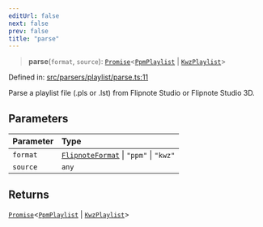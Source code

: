 ```yaml
---
editUrl: false
next: false
prev: false
title: "parse"
---
```


> **parse**(`format`, `source`): [`Promise`](https://developer.mozilla.org/docs/Web/JavaScript/Reference/Global_Objects/Promise)\<[`PpmPlaylist`](/api/namespaces/playlist/classes/ppmplaylist/) \| [`KwzPlaylist`](/api/namespaces/playlist/classes/kwzplaylist/)\>

Defined in: [src/parsers/playlist/parse.ts:11](https://github.com/jaames/flipnote.js/blob/a8a7e56268fb7f3a0039ade6ddc69a607deedd27/src/parsers/playlist/parse.ts#L11)

Parse a playlist file (.pls or .lst) from Flipnote Studio or Flipnote Studio 3D.

## Parameters

| Parameter | Type |
| :------ | :------ |
| `format` | [`FlipnoteFormat`](/api/enumerations/flipnoteformat/) \| `"ppm"` \| `"kwz"` |
| `source` | `any` |

## Returns

[`Promise`](https://developer.mozilla.org/docs/Web/JavaScript/Reference/Global_Objects/Promise)\<[`PpmPlaylist`](/api/namespaces/playlist/classes/ppmplaylist/) \| [`KwzPlaylist`](/api/namespaces/playlist/classes/kwzplaylist/)\>
